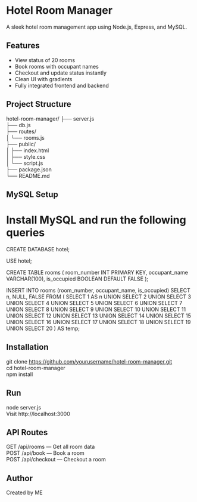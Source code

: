 # Hotel Room Manager

A sleek hotel room management app using Node.js, Express, and MySQL.

## Features

- View status of 20 rooms
- Book rooms with occupant names
- Checkout and update status instantly
- Clean UI with gradients
- Fully integrated frontend and backend

## Project Structure

hotel-room-manager/
├── server.js  
├── db.js  
├── routes/  
│   └── rooms.js  
├── public/  
│   ├── index.html  
│   ├── style.css  
│   └── script.js  
├── package.json  
└── README.md  

## MySQL Setup
 
# Install MySQL and run the following queries 

CREATE DATABASE hotel;

USE hotel;

CREATE TABLE rooms (
  room_number INT PRIMARY KEY,
  occupant_name VARCHAR(100),
  is_occupied BOOLEAN DEFAULT FALSE
);

INSERT INTO rooms (room_number, occupant_name, is_occupied)
SELECT n, NULL, FALSE FROM (
  SELECT 1 AS n UNION SELECT 2 UNION SELECT 3 UNION SELECT 4 UNION SELECT 5 UNION
  SELECT 6 UNION SELECT 7 UNION SELECT 8 UNION SELECT 9 UNION SELECT 10 UNION
  SELECT 11 UNION SELECT 12 UNION SELECT 13 UNION SELECT 14 UNION SELECT 15 UNION
  SELECT 16 UNION SELECT 17 UNION SELECT 18 UNION SELECT 19 UNION SELECT 20
) AS temp;

## Installation

git clone https://github.com/yourusername/hotel-room-manager.git  
cd hotel-room-manager  
npm install  

## Run

node server.js  
Visit http://localhost:3000  

## API Routes

GET /api/rooms — Get all room data  
POST /api/book — Book a room  
POST /api/checkout — Checkout a room  

## Author

Created by ME

